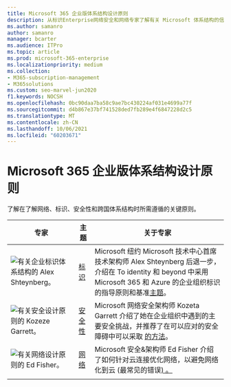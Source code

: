 ```yaml
---
title: Microsoft 365 企业版体系结构设计原则
description: 从标识Enterprise网络安全和网络专家了解有关 Microsoft 体系结构的信息。
ms.author: samanro
author: samanro
manager: bcarter
ms.audience: ITPro
ms.topic: article
ms.prod: microsoft-365-enterprise
ms.localizationpriority: medium
ms.collection:
- M365-subscription-management
- M365solutions
ms.custom: seo-marvel-jun2020
f1.keywords: NOCSH
ms.openlocfilehash: 0bc90daa7ba58c9ae7bc430224af031e4699a77f
ms.sourcegitcommit: d4b867e37bf741528ded7fb289e4f6847228d2c5
ms.translationtype: MT
ms.contentlocale: zh-CN
ms.lasthandoff: 10/06/2021
ms.locfileid: "60203671"
---
```

# <a name="microsoft-365-enterprise-architecture-design-principles"></a>Microsoft 365 企业版体系结构设计原则

了解在了解网络、标识、安全性和跨国体系结构时所需遵循的关键原则。

| 专家 | 主题 | 关于专家 |
|---------|---------|---------|
|![有关企业标识体系结构的 Alex Shteynberg。](../media/solutions-architecture-center/identity-and-beyond-alex-shteynberg.jpg)   |    [标识](identity-design-principles.md)     | Microsoft 纽约 Microsoft 技术中心首席技术架构师 Alex Shteynberg 后退一步，介绍在 To identity 和 beyond 中采用 Microsoft 365 和 Azure 的企业组织标识的指导原则和基准[主题](identity-design-principles.md)。 |
| ![有关安全设计原则的 Kozeze Garrett。](../media/solutions-architecture-center/kozeta-garrett-security.jpg)   |     [安全性](security-design-principles.md)    |  Microsoft 网络安全架构师 Kozeta Garrett 介绍了她在企业组织中遇到的主要安全挑战，并推荐了在可以应对的安全障碍中可以采取 [的方法](security-design-principles.md)。  |
| ![有关网络设计原则的 Ed Fisher。](../media/solutions-architecture-center/ed-fisher-networking.jpg)    |       [网络](networking-design-principles.md)  |   Microsoft 安全&架构师 Ed Fisher 介绍了如何针对云连接优化网络，以避免网络化到云 (最常见的错误[) 。 ](networking-design-principles.md)       |
|    |         |         |

